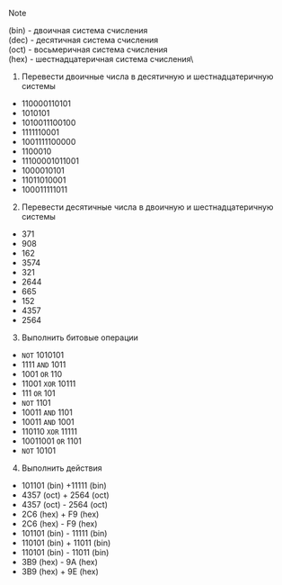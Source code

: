 > [!NOTE]  
> (bin) - двоичная система счисления\
> (dec) - десятичная система счисления\
> (oct) - восьмеричная система счисления\
> (hex) - шестнадцатеричная система счисления\

1) Перевести двоичные числа в десятичную и шестнадцатеричную системы
- 110000110101
- 1010101
- 1010011100100
- 1111110001
- 1001111100000
- 1100010
- 11100001011001
- 1000010101
- 11011010001
- 100011111011
2) Перевести десятичные числа в двоичную и шестнадцатеричную системы
- 371
- 908
- 162
- 3574
- 321
- 2644
- 665
- 152
- 4357
- 2564
3) Выполнить битовые операции
- `NOT` 1010101
- 1111 `AND` 1011
- 1001 `OR` 110
- 11001 `XOR` 10111
- 111 `OR` 101
- `NOT` 1101
- 10011 `AND` 1101
- 10011 `AND` 1001
- 110110 `XOR` 11111
- 10011001 `OR` 1101
- `NOT` 10101  
4) Выполнить действия
- 101101 (bin) +11111 (bin)
- 4357 (oct) + 2564 (oct)
- 4357 (oct) - 2564 (oct)
- 2C6 (hex) + F9 (hex)
- 2C6 (hex) - F9 (hex)
- 101101 (bin) - 11111 (bin)
- 110101 (bin) + 11011 (bin)
- 110101 (bin) - 11011 (bin)
- 3В9 (hex) - 9А (hex)
- 3В9 (hex) + 9E (hex)
